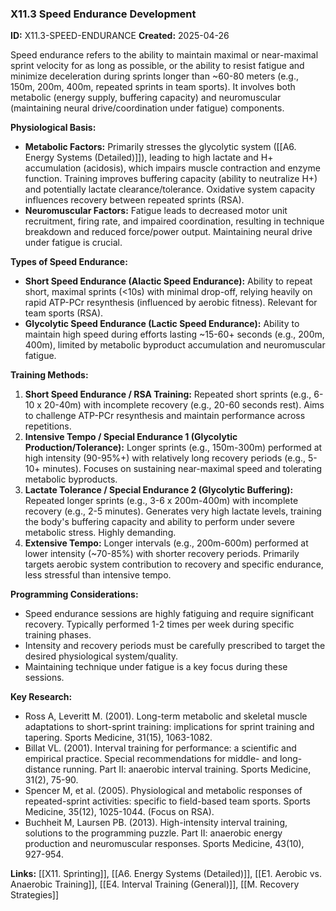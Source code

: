 ### X11.3 Speed Endurance Development
**ID:** X11.3-SPEED-ENDURANCE
**Created:** 2025-04-26

Speed endurance refers to the ability to maintain maximal or near-maximal sprint velocity for as long as possible, or the ability to resist fatigue and minimize deceleration during sprints longer than ~60-80 meters (e.g., 150m, 200m, 400m, repeated sprints in team sports). It involves both metabolic (energy supply, buffering capacity) and neuromuscular (maintaining neural drive/coordination under fatigue) components.

**Physiological Basis:**
- **Metabolic Factors:** Primarily stresses the glycolytic system ([[A6. Energy Systems (Detailed)]]), leading to high lactate and H+ accumulation (acidosis), which impairs muscle contraction and enzyme function. Training improves buffering capacity (ability to neutralize H+) and potentially lactate clearance/tolerance. Oxidative system capacity influences recovery between repeated sprints (RSA).
- **Neuromuscular Factors:** Fatigue leads to decreased motor unit recruitment, firing rate, and impaired coordination, resulting in technique breakdown and reduced force/power output. Maintaining neural drive under fatigue is crucial.

**Types of Speed Endurance:**
- **Short Speed Endurance (Alactic Speed Endurance):** Ability to repeat short, maximal sprints (<10s) with minimal drop-off, relying heavily on rapid ATP-PCr resynthesis (influenced by aerobic fitness). Relevant for team sports (RSA).
- **Glycolytic Speed Endurance (Lactic Speed Endurance):** Ability to maintain high speed during efforts lasting ~15-60+ seconds (e.g., 200m, 400m), limited by metabolic byproduct accumulation and neuromuscular fatigue.

**Training Methods:**
1.  **Short Speed Endurance / RSA Training:** Repeated short sprints (e.g., 6-10 x 20-40m) with incomplete recovery (e.g., 20-60 seconds rest). Aims to challenge ATP-PCr resynthesis and maintain performance across repetitions.
2.  **Intensive Tempo / Special Endurance 1 (Glycolytic Production/Tolerance):** Longer sprints (e.g., 150m-300m) performed at high intensity (90-95%+) with relatively long recovery periods (e.g., 5-10+ minutes). Focuses on sustaining near-maximal speed and tolerating metabolic byproducts.
3.  **Lactate Tolerance / Special Endurance 2 (Glycolytic Buffering):** Repeated longer sprints (e.g., 3-6 x 200m-400m) with incomplete recovery (e.g., 2-5 minutes). Generates very high lactate levels, training the body's buffering capacity and ability to perform under severe metabolic stress. Highly demanding.
4.  **Extensive Tempo:** Longer intervals (e.g., 200m-600m) performed at lower intensity (~70-85%) with shorter recovery periods. Primarily targets aerobic system contribution to recovery and specific endurance, less stressful than intensive tempo.

**Programming Considerations:**
- Speed endurance sessions are highly fatiguing and require significant recovery. Typically performed 1-2 times per week during specific training phases.
- Intensity and recovery periods must be carefully prescribed to target the desired physiological system/quality.
- Maintaining technique under fatigue is a key focus during these sessions.

**Key Research:**
- Ross A, Leveritt M. (2001). Long-term metabolic and skeletal muscle adaptations to short-sprint training: implications for sprint training and tapering. Sports Medicine, 31(15), 1063-1082.
- Billat VL. (2001). Interval training for performance: a scientific and empirical practice. Special recommendations for middle- and long-distance running. Part II: anaerobic interval training. Sports Medicine, 31(2), 75-90.
- Spencer M, et al. (2005). Physiological and metabolic responses of repeated-sprint activities: specific to field-based team sports. Sports Medicine, 35(12), 1025-1044. (Focus on RSA).
- Buchheit M, Laursen PB. (2013). High-intensity interval training, solutions to the programming puzzle. Part II: anaerobic energy production and neuromuscular responses. Sports Medicine, 43(10), 927-954.

**Links:** [[X11. Sprinting]], [[A6. Energy Systems (Detailed)]], [[E1. Aerobic vs. Anaerobic Training]], [[E4. Interval Training (General)]], [[M. Recovery Strategies]]